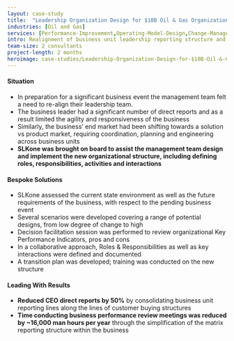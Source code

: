 ```yaml
---
layout: case-study
title:  "Leadership Organization Design for $10B Oil & Gas Organization"
industries: [Oil and Gas]
services: [Performance-Improvement,Operating-Model-Design,Change-Management]
intro: Realignment of business unit leadership reporting structure and role clarification in preparation for a business event
team-size: 2 consultants
project-length: 2 months
heroimage: case-studies/Leadership-Organization-Design-for-$10B-Oil-&-Gas-Organization.jpg
---
```


#### Situation
- In preparation for a significant business event the management team felt a need to re-align their leadership team.​
- The business leader had a significant number of direct reports and as a result limited the agility and responsiveness of the business​
- Similarly, the business’ end market had been shifting towards a solution vs product market, requiring coordination, planning and engineering across business units​
- **SLKone was brought on board to assist the management team design and implement the new organizational structure, including defining roles, responsibilities, activities and interactions**

#### Bespoke Solutions
- SLKone assessed the current state environment as well as the future requirements of the business, with respect to the pending business event​
- Several scenarios were developed covering a range of potential designs, from low degree of change to high   ​
- Decision facilitation session was performed to review organizational Key Performance Indicators, pros and cons​
- In a collaborative approach, Roles & Responsibilities as well as key interactions were defined and documented​
- A transition plan was developed;  training was conducted on the new structure

#### Leading With Results
- **Reduced CEO direct reports by 50%**  by consolidating business unit reporting lines along the lines of customer buying structures ​
- **Time conducting business performance review meetings was reduced by ~16,000 man hours per year** through the simplification of the matrix reporting structure within the business
